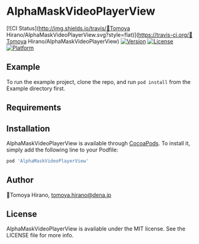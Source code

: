 # AlphaMaskVideoPlayerView

[![CI Status](http://img.shields.io/travis/🦊Tomoya Hirano/AlphaMaskVideoPlayerView.svg?style=flat)](https://travis-ci.org/🦊Tomoya Hirano/AlphaMaskVideoPlayerView)
[![Version](https://img.shields.io/cocoapods/v/AlphaMaskVideoPlayerView.svg?style=flat)](http://cocoapods.org/pods/AlphaMaskVideoPlayerView)
[![License](https://img.shields.io/cocoapods/l/AlphaMaskVideoPlayerView.svg?style=flat)](http://cocoapods.org/pods/AlphaMaskVideoPlayerView)
[![Platform](https://img.shields.io/cocoapods/p/AlphaMaskVideoPlayerView.svg?style=flat)](http://cocoapods.org/pods/AlphaMaskVideoPlayerView)

## Example

To run the example project, clone the repo, and run `pod install` from the Example directory first.

## Requirements

## Installation

AlphaMaskVideoPlayerView is available through [CocoaPods](http://cocoapods.org). To install
it, simply add the following line to your Podfile:

```ruby
pod 'AlphaMaskVideoPlayerView'
```

## Author

🦊Tomoya Hirano, tomoya.hirano@dena.jp

## License

AlphaMaskVideoPlayerView is available under the MIT license. See the LICENSE file for more info.

